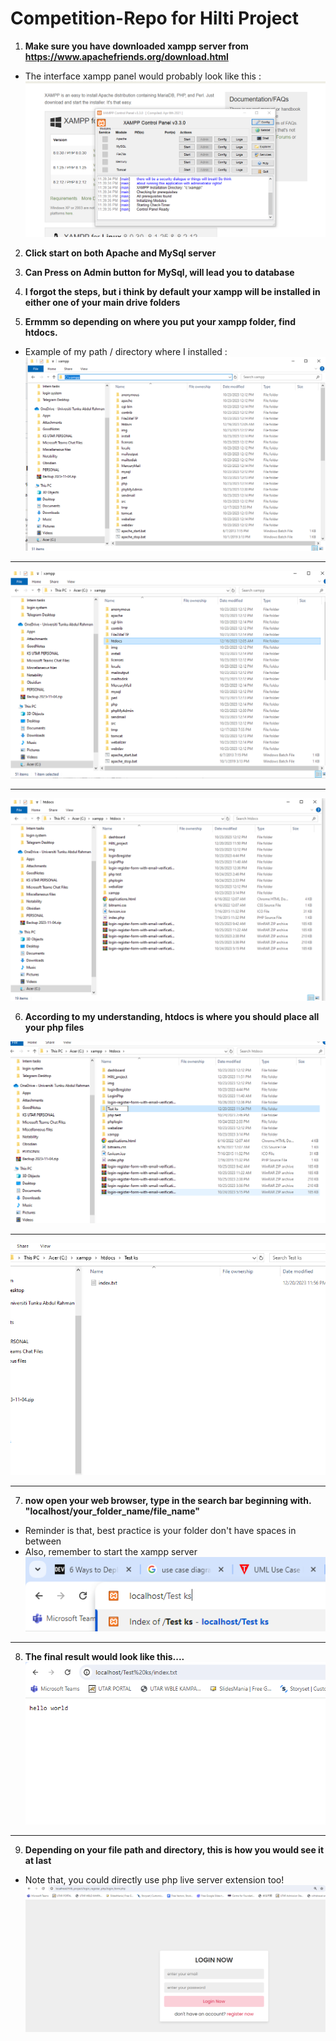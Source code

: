# Competition-Repo for Hilti Project

1) <b>Make sure you have downloaded xampp server from <https://www.apachefriends.org/download.html></b>

* The interface xampp panel would probably look like this :
![xampp panel screenshot](image.png)

<!-- <p> </p> -->
2) <b>Click start on both Apache and MySql server</b>

3) <b>Can Press on Admin button for MySql, will lead you to database</b>


4) <b>I forgot the steps, but i think by default your xampp will be installed in either one of your main drive folders</b>

5) <b>Ermmm so depending on where you put your xampp folder, find htdocs.</b>
- Example of my path / directory where I installed : 
![Screenshot-2](image-1.png)

<hr>

![Alt text](image-2.png)
<hr>

![Alt text](image-3.png)

6) <b>According to my understanding, htdocs is where you should place all your php files</b>

![Alt text](image-4.png)

<hr>

![Alt text](image-5.png)
<hr>

7) <b>now open your web browser, type in the search bar beginning with. "localhost/your_folder_name/file_name"</b>
- Reminder is that, best practice is your folder don't have spaces in between
- Also, remember to start the xampp server
![Alt text](image-6.png)
<hr>

8) <b>The final result would look like this....</b>
![Alt text](image-7.png)
<hr>

9) <b>Depending on your file path and directory, this is how you would see it at last</b>
- Note that, you could directly use php live server extension too!
![Alt text](image-8.png)


